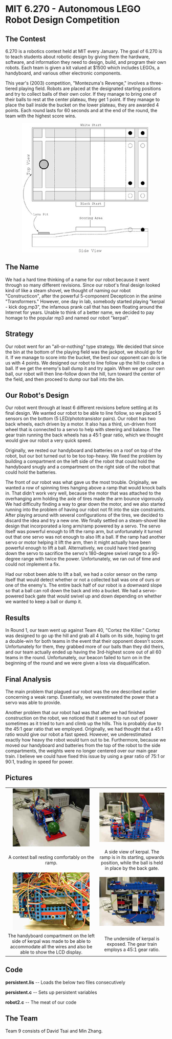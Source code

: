 # MIT 6.270 - Autonomous LEGO Robot Design Competition

## The Contest

6.270 is a robotics contest held at MIT every January.  The goal of 6.270 is to teach students about robotic design by giving them the hardware, software, and information they need to design, build, and program their own robots.  Each team is given a kit valued at $1500 which includes LEGOs, a handyboard, and various other electronic components.

This year's (2003) competition, "Montezuma's Revenge," involves a three-tiered playing field.  Robots are placed at the designated starting positions and try to collect balls of their own color.  If they manage to bring one of their balls to rest at the center plateau, they get 1 point.  If they manage to place the ball inside the bucket on the lower plateau, they are awarded 4 points.  Each round lasts for 60 seconds and at the end of the round, the team with the highest score wins.

<center>
<img src="website/images/playing_field_small.jpg">
</center>

## The Name

We had a hard time thinking of a name for our robot because it went through so many different revisions.  Since our robot's final design looked kind of like a steam shovel, we thought of naming our robot "Constructicon", after the powerful 5-component Decepticon in the anime "Transformers."  However, one day in lab, somebody started playing "kerpal - kick dog.mp3", the infamous prank call that has been floating around the Internet for years.  Unable to think of a better name, we decided to pay homage to the popular mp3 and named our robot "kerpal". 

## Strategy

Our robot went for an "all-or-nothing" type strategy.  We decided that since the bin at the bottom of the playing field was the jackpot, we should go for it.  If we manage to score into the bucket, the best our opponent can do is tie us with 4 points.  We designed our robot to line follow up the hill to collect a ball.  If we get the enemy's ball dump it and try again.  When we get our own ball, our robot will then line-follow down the hill, turn toward the center of the field, and then proceed to dump our ball into the bin.

## Our Robot's Design

Our robot went through at least 6 different revisions before settling at its final design.  We wanted our robot to be able to line follow, so we placed 5 sensors on the bottom (5 LED/phototransistor pairs).  Our robot has two back wheels, each driven by a motor.  It also has a third, un-driven front wheel that is connected to a servo to help with steering and balance.  The gear train running the back wheels has a 45:1 gear ratio, which we thought would give our robot a very quick speed.

Originally, we rested our handyboard and batteries on a roof on top of the robot, but our bot turned out to be too top-heavy.  We fixed the problem by building a compartment on the left side of the robot that could hold the handyboard snugly and a compartment on the right side of the robot that could hold the batteries.

The front of our robot was what gave us the most trouble.  Originally, we wanted a row of spinning tires hanging above a ramp that would knock balls in.  That didn't work very well, because the motor that was attached to the overhanging arm holding the axle of tires made the arm bounce vigorously.  We had difficulty finding a way to gear down the motor, and we also started running into the problem of having our robot not fit into the size constraints.  After playing around with several configurations of the tires, we decided to discard the idea and try a new one.  We finally settled on a steam-shovel like design that incorporated a long arm/ramp powered by a servo.  The servo itself was powerful enough to lift the ramp arm, but unfortunately it turned out that one servo was not enough to also lift a ball.  If the ramp had another servo or motor helping it lift the arm, then it might actually have been powerful enough to lift a ball.  Alternatively, we could have tried gearing down the servo to sacrifice the servo's 180-degree swivel range to a 90-degree range with twice the power.  Unfortunately, we ran out of time and could not implement a fix.

Had our robot been able to lift a ball, we had a color sensor on the ramp itself that would detect whether or not a collected ball was one of ours or one of the enemy's.  The entire back half of our robot is a downward slope so that a ball can roll down the back and into a bucket.  We had a servo-powered back gate that would swivel up and down depending on whether we wanted to keep a ball or dump it.

## Results

In Round 1, our team went up against Team 40, "Cortez the Killer."  Cortez was designed to go up the hill and grab all 4 balls on its side, hoping to get a double-win for both teams in the event that their opponent doesn't score.  Unfortunately for them, they grabbed more of our balls than they did theirs, and our team actually ended up having the 3rd-highest score out of all 60 teams in the round.  Unfortunately, our beacon failed to turn on in the beginning of the round and we were given a loss via disqualification. 

## Final Analysis

The main problem that plagued our robot was the one described earlier concerning a weak ramp.  Essentially, we overestimated the power that a servo was able to provide.

Another problem that our robot had was that after we had finished construction on the robot, we noticed that it seemed to run out of power sometimes as it tried to turn and climb up the hills.  This is probably due to the 45:1 gear ratio that we employed.  Originally, we had thought that a 45:1 ratio would give our robot a fast speed.  However, we underestimated exactly how heavy the robot would turn out to be.  Furthermore, because we moved our handyboard and batteries from the top of the robot to the side compartments, the weights were no longer centered over our main gear train.  I believe we could have fixed this issue by using a gear ratio of 75:1 or 90:1, trading in speed for power.

## Pictures


| | |
|:---:|:---:|
| <img src="website/images/DSCN0703_small.jpg"> | <img src="website/images/DSCN0713_small.jpg"> |
| A contest ball resting comfortably on the ramp. | A side view of kerpal.  The ramp is in its starting, upwards position, while the ball is held in place by the back gate. |
| <img src="website/images/DSCN0723_small.jpg"> | <img src="website/images/DSCN0727_small.jpg"> |
| The handyboard compartment on the left side of kerpal was made to be able to accommodate all the wires and also be able to show the LCD display. | The underside of kerpal is exposed.  The gear train employs a 45:1 gear ratio. |


## Code

<strong>persistent.lis</strong> -- Loads the below two files consecutively

<strong>persistent.c</strong> -- Sets up persistent variables

<strong>robot2.c</strong> -- The meat of our code

## The Team

Team 9 consists of David Tsai and Min Zhang.